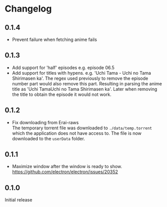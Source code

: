 # Changelog

## 0.1.4

- Prevent failure when fetching anime fails

## 0.1.3

- Add support for 'half' episodes
  e.g. episode 06.5
- Add support for titles with hypens.
  e.g. 'Uchi Tama - Uchi no Tama Shirimasen ka'. The regex used previously to remove the episode number
  part would also remove this part. Resulting in parsing the anime title as 'Uchi TamaUchi no Tama Shirimasen ka'. Later when removing the title to obtain the episode it would not work.

## 0.1.2

- Fix downloading from Erai-raws  
  The temporary torrent file was downloaded to `./data/temp.torrent` which the application does not have access to. The file is now downloaded to the `userData` folder.

## 0.1.1

- Maximize window after the window is ready to show.  
  https://github.com/electron/electron/issues/20352

## 0.1.0

Initial release
